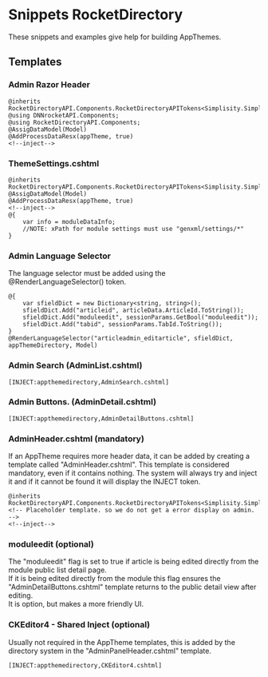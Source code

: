 ﻿# Snippets RocketDirectory
These snippets and examples give help for building AppThemes.    

## Templates
### Admin Razor Header
```
@inherits RocketDirectoryAPI.Components.RocketDirectoryAPITokens<Simplisity.SimplisityRazor>
@using DNNrocketAPI.Components;
@using RocketDirectoryAPI.Components;
@AssigDataModel(Model)
@AddProcessDataResx(appTheme, true)
<!--inject-->
```
### ThemeSettings.cshtml
```
@inherits RocketDirectoryAPI.Components.RocketDirectoryAPITokens<Simplisity.SimplisityRazor>
@AssigDataModel(Model)
@AddProcessDataResx(appTheme, true)
<!--inject-->
@{
    var info = moduleDataInfo;
    //NOTE: xPath for module settings must use "genxml/settings/*"
}
```

### Admin Language Selector
The language selector must be added using the @RenderLanguageSelector() token.  
```
@{
    var sfieldDict = new Dictionary<string, string>();
    sfieldDict.Add("articleid", articleData.ArticleId.ToString());
    sfieldDict.Add("moduleedit", sessionParams.GetBool("moduleedit"));
    sfieldDict.Add("tabid", sessionParams.TabId.ToString());
}
@RenderLanguageSelector("articleadmin_editarticle", sfieldDict, appThemeDirectory, Model)

```
### Admin Search (AdminList.cshtml)
```
[INJECT:appthemedirectory,AdminSearch.cshtml]
```
### Admin Buttons. (AdminDetail.cshtml)
```
[INJECT:appthemedirectory,AdminDetailButtons.cshtml]
```
### AdminHeader.cshtml (mandatory)
If an AppTheme requires more header data, it can be added by creating a template called "AdminHeader.cshtml".  This template is considered mandatory, even if it contains nothing.  The system will always try and inject it and if it cannot be found it will display the INJECT token.  
```
@inherits RocketDirectoryAPI.Components.RocketDirectoryAPITokens<Simplisity.SimplisityRazor>
<!-- Placeholder template. so we do not get a error display on admin. -->
<!--inject-->
```
### moduleedit (optional)
The "moduleedit" flag is set to true if article is being edited directly from the module public list detail page.  
If it is being edited directly from the module this flag ensures the "AdminDetailButtons.cshtml" template returns to the public detail view after editing.  
It is option, but makes a more friendly UI.  

### CKEditor4 - Shared Inject (optional)
Usually not required in the AppTheme templates, this is added by the directory system in the "AdminPanelHeader.cshtml" template.  
```
[INJECT:appthemedirectory,CKEditor4.cshtml]
```



